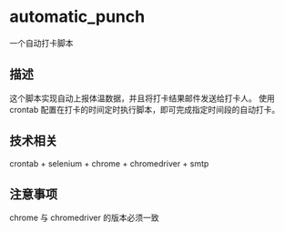 # automatic_punch
一个自动打卡脚本

## 描述
这个脚本实现自动上报体温数据，并且将打卡结果邮件发送给打卡人。 使用 crontab 配置在打卡的时间定时执行脚本，即可完成指定时间段的自动打卡。

## 技术相关
crontab + selenium + chrome + chromedriver + smtp

## 注意事项
chrome 与 chromedriver 的版本必须一致
